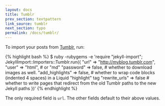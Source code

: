 ```yaml
---
layout: docs
title: Tumblr
prev_section: textpattern
link_source: tumblr
next_section: typo
permalink: /docs/tumblr/
---
```


To import your posts from [Tumblr](http://tumblr.com), run:

{% highlight bash %}
$ ruby -rubygems -e 'require "jekyll-import";
    JekyllImport::Importers::Tumblr.run({
      "url"            => "http://myblog.tumblr.com",
      "user"           => "html", # or "md"
      "password"       => false,  # whether to download images as well.
      "add_highlights" => false,  # whether to wrap code blocks (indented 4 spaces) in a Liquid "highlight" tag
      "rewrite_urls"   => false   # whether to write pages that redirect from the old Tumblr paths to the new Jekyll paths
    })'
{% endhighlight %}

The only required field is `url`. The other fields default to their above
values.